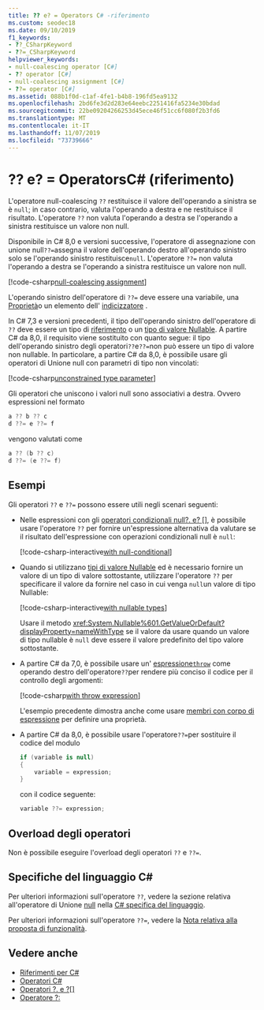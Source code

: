 ```yaml
---
title: ?? e? = Operators C# -riferimento
ms.custom: seodec18
ms.date: 09/10/2019
f1_keywords:
- ??_CSharpKeyword
- ??=_CSharpKeyword
helpviewer_keywords:
- null-coalescing operator [C#]
- ?? operator [C#]
- null-coalescing assignment [C#]
- ??= operator [C#]
ms.assetid: 088b1f0d-c1af-4fe1-b4b8-196fd5ea9132
ms.openlocfilehash: 2bd6fe3d2d283e64eebc2251416fa5234e30bdad
ms.sourcegitcommit: 22be09204266253d45ece46f51cc6f080f2b3fd6
ms.translationtype: MT
ms.contentlocale: it-IT
ms.lasthandoff: 11/07/2019
ms.locfileid: "73739666"
---
```

# <a name="-and--operators-c-reference"></a>?? e? = OperatorsC# (riferimento)

L'operatore null-coalescing `??` restituisce il valore dell'operando a sinistra se è `null`; in caso contrario, valuta l'operando a destra e ne restituisce il risultato. L'operatore `??` non valuta l'operando a destra se l'operando a sinistra restituisce un valore non null.

Disponibile in C# 8,0 e versioni successive, l'operatore di assegnazione con unione null`??=`assegna il valore dell'operando destro all'operando sinistro solo se l'operando sinistro restituisce`null`. L'operatore `??=` non valuta l'operando a destra se l'operando a sinistra restituisce un valore non null.

[!code-csharp[null-coalescing assignment](~/samples/csharp/language-reference/operators/NullCoalescingOperator.cs#Assignment)]

L'operando sinistro dell'operatore di `??=` deve essere una variabile, una [Proprietà](../../programming-guide/classes-and-structs/properties.md)o un elemento dell' [indicizzatore](../../programming-guide/indexers/index.md) .

In C# 7,3 e versioni precedenti, il tipo dell'operando sinistro dell'operatore di `??` deve essere un tipo di [riferimento](../keywords/reference-types.md) o un [tipo di valore Nullable](../builtin-types/nullable-value-types.md). A partire C# da 8,0, il requisito viene sostituito con quanto segue: il tipo dell'operando sinistro degli operatori`??`e`??=`non può essere un tipo di valore non nullable. In particolare, a partire C# da 8,0, è possibile usare gli operatori di Unione null con parametri di tipo non vincolati:

[!code-csharp[unconstrained type parameter](~/samples/csharp/language-reference/operators/NullCoalescingOperator.cs#UnconstrainedType)]

Gli operatori che uniscono i valori null sono associativi a destra. Ovvero espressioni nel formato

```csharp
a ?? b ?? c
d ??= e ??= f
```

vengono valutati come

```csharp
a ?? (b ?? c)
d ??= (e ??= f)
```

## <a name="examples"></a>Esempi

Gli operatori `??` e `??=` possono essere utili negli scenari seguenti:

- Nelle espressioni con gli [operatori condizionali null?. e? []](member-access-operators.md#null-conditional-operators--and-), è possibile usare l'operatore `??` per fornire un'espressione alternativa da valutare se il risultato dell'espressione con operazioni condizionali null è `null`:

  [!code-csharp-interactive[with null-conditional](~/samples/csharp/language-reference/operators/NullCoalescingOperator.cs#WithNullConditional)]

- Quando si utilizzano [tipi di valore Nullable](../builtin-types/nullable-value-types.md) ed è necessario fornire un valore di un tipo di valore sottostante, utilizzare l'operatore `??` per specificare il valore da fornire nel caso in cui venga `null`un valore di tipo Nullable:

  [!code-csharp-interactive[with nullable types](~/samples/csharp/language-reference/operators/NullCoalescingOperator.cs#WithNullableTypes)]

  Usare il metodo <xref:System.Nullable%601.GetValueOrDefault?displayProperty=nameWithType> se il valore da usare quando un valore di tipo nullable è `null` deve essere il valore predefinito del tipo valore sottostante.

- A partire C# da 7,0, è possibile usare un' [espressione`throw`](../keywords/throw.md#the-throw-expression) come operando destro dell'operatore`??`per rendere più conciso il codice per il controllo degli argomenti:

  [!code-csharp[with throw expression](~/samples/csharp/language-reference/operators/NullCoalescingOperator.cs#WithThrowExpression)]

  L'esempio precedente dimostra anche come usare [membri con corpo di espressione](../../programming-guide/statements-expressions-operators/expression-bodied-members.md) per definire una proprietà.

- A partire C# da 8,0, è possibile usare l'operatore`??=`per sostituire il codice del modulo

  ```csharp
  if (variable is null)
  {
      variable = expression;
  }
  ```

  con il codice seguente:

  ```csharp
  variable ??= expression;
  ```

## <a name="operator-overloadability"></a>Overload degli operatori

Non è possibile eseguire l'overload degli operatori `??` e `??=`.

## <a name="c-language-specification"></a>Specifiche del linguaggio C#

Per ulteriori informazioni sull'operatore `??`, vedere la sezione relativa all'operatore di Unione [null](~/_csharplang/spec/expressions.md#the-null-coalescing-operator) nella [ C# specifica del linguaggio](~/_csharplang/spec/introduction.md).

Per ulteriori informazioni sull'operatore `??=`, vedere la [Nota relativa alla proposta di funzionalità](~/_csharplang/proposals/csharp-8.0/null-coalescing-assignment.md).

## <a name="see-also"></a>Vedere anche

- [Riferimenti per C#](../index.md)
- [Operatori C#](index.md)
- [Operatori ?. e ?[]](member-access-operators.md#null-conditional-operators--and-)
- [Operatore ?:](conditional-operator.md)
